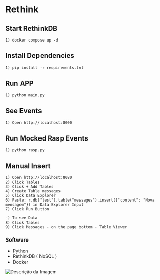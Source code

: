 # Rethink #


## Start RethinkDB ##
```shell
1) docker compose up -d
```
## Install Dependencies  ##
```shell
1) pip install -r requirements.txt 
```

## Run APP  ##
```shell
1) python main.py
```

## See Events ##
```shell
1) Open http://localhost:8000
```

## Run Mocked Rasp Events  ##
```shell
1) python rasp.py 
```

## Manual Insert ##
```shell
1) Open http://localhost:8080
2) Click Tables
3) Click + Add Tables
4) Create Table messages
5) Click Data Explorer
6) Paste: r.db("test").table("messages").insert({"content": "Nova mensagem"}) in Data Explorer Input
7) Click Run Button

-) To see Data
8) Click Tables 
9) Click Messages - on the page bottom - Table Viewer
```


### Software ##
- Python
- RethinkDB  ( NoSQL )
- Docker


![Descrição da Imagem]([https://exemplo.com/imagem.jpg](https://ibb.co/RSp1Ssd))



